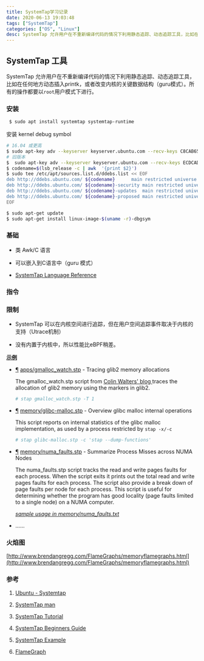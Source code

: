 ```yaml
---
title: SystemTap学习记录
date: 2020-06-13 19:03:48
tags: ["SystemTap"]
categories: ["OS", "Linux"]
desc: SystemTap 允许用户在不重新编译代码的情况下利用静态追踪、动态追踪工具，比如在任何地方动态插入printk，或者改变内核的关键数据结构（guru模式）。所有的操作都要以`root`用户模式下进行。
---
```


## SystemTap 工具

SystemTap 允许用户在不重新编译代码的情况下利用静态追踪、动态追踪工具，比如在任何地方动态插入printk，或者改变内核的关键数据结构（guru模式）。所有的操作都要以`root`用户模式下进行。

<!-- more -->

### 安装

```bash
 $ sudo apt install systemtap systemtap-runtime
```

安装 kernel debug symbol

```bash
# 16.04 或更高
$ sudo apt-key adv --keyserver keyserver.ubuntu.com --recv-keys C8CAB6595FDFF622 
# 旧版本
$  sudo apt-key adv --keyserver keyserver.ubuntu.com --recv-keys ECDCAD72428D7C01 
$ codename=$(lsb_release -c | awk  '{print $2}')
$ sudo tee /etc/apt/sources.list.d/ddebs.list << EOF
deb http://ddebs.ubuntu.com/ ${codename}      main restricted universe multiverse
deb http://ddebs.ubuntu.com/ ${codename}-security main restricted universe multiverse
deb http://ddebs.ubuntu.com/ ${codename}-updates  main restricted universe multiverse
deb http://ddebs.ubuntu.com/ ${codename}-proposed main restricted universe multiverse
EOF

$ sudo apt-get update
$ sudo apt-get install linux-image-$(uname -r)-dbgsym
```

### 基础

+ 类 Awk/C 语言

+ 可以嵌入到C语言中（guru 模式）

+ [SystemTap Language Reference](https://sourceware.org/systemtap/langref/)

### 指令

### 限制

+ SystemTap 可以在内核空间进行追踪，但在用户空间追踪事件取决于内核的支持（Utrace机制）

+ 没有内置于内核中，所以性能比eBPF稍差。

**[示例](https://sourceware.org/systemtap/examples/)**

+ [¶](https://sourceware.org/systemtap/examples/#apps/gmalloc_watch.stp)  [apps/gmalloc_watch.stp](https://sourceware.org/systemtap/examples/apps/gmalloc_watch.stp) - Tracing glib2 memory allocations
  
  The gmalloc_watch.stp script from [Colin Walters' blog ](https://blog.verbum.org/2011/03/19/analyzing-memory-use-with-systemtap/) traces the allocation of glib2 memory using the markers in glib2.
  
  ```bash
  # stap gmalloc_watch.stp -T 1
  ```

+ [¶](https://sourceware.org/systemtap/examples/#memory/glibc-malloc.stp)  [memory/glibc-malloc.stp](https://sourceware.org/systemtap/examples/memory/glibc-malloc.stp) - Overview glibc malloc internal operations 
  
  This script reports on internal statistics of the glibc malloc implementation, as used by a process restricted by `stap -x/-c`
  
  ```bash
  # stap glibc-malloc.stp -c 'stap --dump-functions'
  ```

+ [¶](https://sourceware.org/systemtap/examples/#memory/numa_faults.stp)  [memory/numa_faults.stp](https://sourceware.org/systemtap/examples/memory/numa_faults.stp) - Summarize Process Misses across NUMA Nodes
  
  The numa_faults.stp script tracks the read and write pages faults for each process. When the script exits it prints out the total read and write pages faults for each process. The script also provide a break down of page faults per node for each process. This script is useful for determining whether the program has good locality (page faults limited to a single node) on a NUMA computer.
  
  *[sample usage in memory/numa_faults.txt](https://sourceware.org/systemtap/examples/memory/numa_faults.txt)*

+ ……

### 火焰图

[http://www.brendangregg.com/FlameGraphs/memoryflamegraphs.html](http://www.brendangregg.com/FlameGraphs/memoryflamegraphs.html)

### 参考

1. [Ubuntu - Systemtap](https://wiki.ubuntu.com/Kernel/Systemtap)

2. [SystemTap man](http://manpages.ubuntu.com/manpages/cosmic/man1/stap.1.html)

3. [SystemTap Tutorial](https://sourceware.org/systemtap/tutorial/)

4. [SystemTap Beginners Guide](https://sourceware.org/systemtap/SystemTap_Beginners_Guide/)

5. [SystemTap Example](https://sourceware.org/systemtap/examples/)

6. [FlameGraph](https://github.com/brendangregg/FlameGraph)
